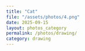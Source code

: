 ```yaml
---
title: "Cat"
file: "/assets/photos/4.png"
date: 2025-09-15
layout: photos_category
permalink: /photos/drawing/
category: drawing
---
```

